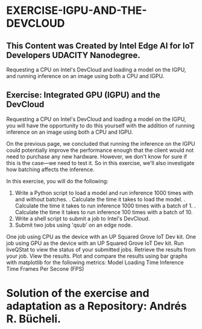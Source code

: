 # EXERCISE-IGPU-AND-THE-DEVCLOUD

## This Content was Created by Intel Edge AI for IoT Developers UDACITY Nanodegree.

Requesting a CPU on Intel's DevCloud and loading a model on the IGPU, and running inference on an image using both a CPU and IGPU.

## Exercise: Integrated GPU (IGPU) and the DevCloud

Requesting a CPU on Intel's DevCloud and loading a model on the IGPU, you will have the opportunity to do this yourself with the addition of running inference on an image using
both a CPU and IGPU.

On the previous page, we concluded that running the inference on the IGPU could potentially improve the performance enough that the client would not need to purchase any new 
hardware. However, we don't know for sure if this is the case—we need to test it. So in this exercise, we'll also investigate how batching affects the inference.

In this exercise, you will do the following:

1. Write a Python script to load a model and run inference 1000 times with and without batches.
    . Calculate the time it takes to load the model.
    . Calculate the time it takes to run inference 1000 times with a batch of 1.
    . Calculate the time it takes to run inference 100 times with a batch of 10.
2. Write a shell script to submit a job to Intel's DevCloud.
3. Submit two jobs using 'qsub' on an edge node.

One job using CPU as the device with an UP Squared Grove IoT Dev kit.
One job using GPU as the device with an UP Squared Grove IoT Dev kit.
Run liveQStat to view the status of your submitted jobs.
Retrieve the results from your job.
View the results.
Plot and compare the results using bar graphs with matplotlib for the following metrics:
Model Loading Time
Inference Time
Frames Per Secone (FPS)

# Solution of the exercise and adaptation as a Repository: Andrés R. Bücheli.

